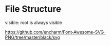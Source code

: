 # File Structure

visible: root is always visible

https://github.com/encharm/Font-Awesome-SVG-PNG/tree/master/black/svg